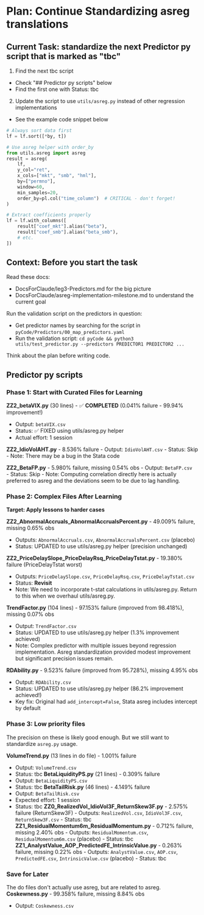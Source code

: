 # Plan: Continue Standardizing asreg translations

## Current Task: standardize the next Predictor py script that is marked as "tbc"
1. Find the next tbc script
  - Check "## Predictor py scripts" below
  - Find the first one with Status: tbc
2. Update the script to use `utils/asreg.py` instead of other regression implementations
  - See the example code snippet below

```python
# Always sort data first
lf = lf.sort([*by, t])

# Use asreg helper with order_by
from utils.asreg import asreg
result = asreg(
    lf, 
    y_col="ret", 
    x_cols=["mkt", "smb", "hml"], 
    by=["permno"], 
    window=60, 
    min_samples=20,
    order_by=pl.col("time_column")  # CRITICAL - don't forget!
)

# Extract coefficients properly
lf = lf.with_columns([
    result["coef_mkt"].alias("beta"),
    result["coef_smb"].alias("beta_smb"),
    # etc.
])
```

## Context: Before you start the task

Read these docs:
- DocsForClaude/leg3-Predictors.md for the big picture
- DocsForClaude/asreg-implementation-milestone.md to understand the current goal

Run the validation script on the predictors in question:
- Get predictor names by searching for the script in `pyCode/Predictors/00_map_predictors.yaml` 
- Run the validation script: `cd pyCode && python3 utils/test_predictor.py --predictors PREDICTOR1 PREDICTOR2 ...`

Think about the plan before writing code.

## Predictor py scripts

### Phase 1: Start with Curated Files for Learning
**ZZ2_betaVIX.py** (30 lines) - ✅ **COMPLETED** (0.041% failure - 99.94% improvement!)
   - Output: `betaVIX.csv`
   - Status: ✅ FIXED using utils/asreg.py helper
   - Actual effort: 1 session

**ZZ2_IdioVolAHT.py** - 8.536% failure
    - Output: `IdioVolAHT.csv`
    - Status: Skip
    - Note: There may be a bug in the Stata code 

**ZZ2_BetaFP.py** - 5.980% failure, missing 0.54% obs
    - Output: `BetaFP.csv`    
    - Status: Skip
    - Note: Computing correlation directly here is actually preferred to asreg and the deviations seem to be due to lag handling.

### Phase 2: Complex Files After Learning
**Target: Apply lessons to harder cases**

**ZZ2_AbnormalAccruals_AbnormalAccrualsPercent.py** - 49.009% failure, missing 0.65% obs
   - Outputs: `AbnormalAccruals.csv`, `AbnormalAccrualsPercent.csv` (placebo)
   - Status: UPDATED to use utils/asreg.py helper (precision unchanged)

**ZZ2_PriceDelaySlope_PriceDelayRsq_PriceDelayTstat.py** - 19.380% failure (PriceDelayTstat worst)
   - Outputs: `PriceDelaySlope.csv`, `PriceDelayRsq.csv`, `PriceDelayTstat.csv`
   - Status: **Revisit**
   - Note: We need to incorporate t-stat calculations in utils/asreg.py. Return to this when we overhaul utils/asreg.py.

**TrendFactor.py** (104 lines) - 97.153% failure (improved from 98.418%), missing 0.07% obs  
   - Output: `TrendFactor.csv`
   - Status: UPDATED to use utils/asreg.py helper (1.3% improvement achieved)
   - Note: Complex predictor with multiple issues beyond regression implementation. Asreg standardization provided modest improvement but significant precision issues remain.

**RDAbility.py** - 9.523% failure (improved from 95.728%), missing 4.95% obs
   - Output: `RDAbility.csv`
   - Status: UPDATED to use utils/asreg.py helper (86.2% improvement achieved!)
   - Key fix: Original had `add_intercept=False`, Stata asreg includes intercept by default

### Phase 3: Low priority files
The precision on these is likely good enough. But we still want to standardize `asreg.py` usage.

**VolumeTrend.py** (13 lines in do file) - 1.001% failure
   - Output: `VolumeTrend.csv`
   - Status: tbc
**BetaLiquidityPS.py** (21 lines) - 0.309% failure  
   - Output: `BetaLiquidityPS.csv`
   - Status: tbc
**BetaTailRisk.py** (46 lines) - 4.149% failure
   - Output: `BetaTailRisk.csv`
   - Expected effort: 1 session    
   - Status: tbc
**ZZ0_RealizedVol_IdioVol3F_ReturnSkew3F.py** - 2.575% failure (ReturnSkew3F)
    - Outputs: `RealizedVol.csv`, `IdioVol3F.csv`, `ReturnSkew3F.csv`
    - Status: tbc
**ZZ1_ResidualMomentum6m_ResidualMomentum.py** - 0.712% failure, missing 2.40% obs
    - Outputs: `ResidualMomentum.csv`, `ResidualMomentum6m.csv` (placebo)
    - Status: tbc
**ZZ1_AnalystValue_AOP_PredictedFE_IntrinsicValue.py** - 0.263% failure, missing 0.22% obs
    - Outputs: `AnalystValue.csv`, `AOP.csv`, `PredictedFE.csv`, `IntrinsicValue.csv` (placebo)
    - Status: tbc

### Save for Later
The do files don't actually use asreg, but are related to asreg.
**Coskewness.py** - 99.358% failure, missing 8.84% obs
   - Output: `Coskewness.csv`
